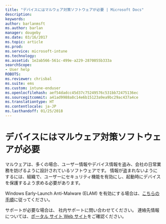```yaml
---
title: "デバイスにはマルウェア対策ソフトウェアが必要 | Microsoft Docs"
description: 
keywords: 
author: barlanmsft
ms.author: barlan
manager: dougeby
ms.date: 03/16/2017
ms.topic: article
ms.prod: 
ms.service: microsoft-intune
ms.technology: 
ms.assetid: 1e2ab566-561c-499e-a229-2870055b333a
searchScope:
- User help
ROBOTS: 
ms.reviewer: chrisbal
ms.suite: ems
ms.custom: intune-enduser
ms.openlocfilehash: aef54dadcc45d37c75249576c531bb72475136ec
ms.sourcegitcommit: a41ad9988a8c14e6b15123a9ea9bc29ac437a4ce
ms.translationtype: HT
ms.contentlocale: ja-JP
ms.lasthandoff: 01/25/2018
---
```

# <a name="your-device-needs-antimalware-software"></a>デバイスにはマルウェア対策ソフトウェアが必要

マルウェアは、多くの場合、ユーザー情報やデバイス情報を盗み、会社の日常業務を妨げるように設計されているソフトウェアです。 情報が盗まれないようにするには、組織で、ユーザーにセキュリティ機能を有効にし、起動時にデバイスを保護するよう求める必要があります。

Windows Early-Launch Anti-Malware (ELAM) を有効にする場合は、[こちらの手順](https://gallery.technet.microsoft.com/How-to-turn-on-Early-84552ec5)に従ってください。

サポートが必要な場合は、 社内サポートに問い合わせてください。 連絡先情報については、[ポータル サイト Web サイト](https://portal.manage.microsoft.com#HelpDeskDialog)をご確認ください。
